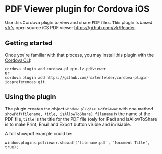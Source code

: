 # PDF Viewer plugin for Cordova iOS #

Use this Cordova plugin to view and share PDF files. This plugin is based [vfr's](http://www.vfr.org/) open source iOS PDF viewer https://github.com/vfr/Reader. 

## Getting started

Once you're familiar with that process, you may install this plugin with the [Cordova CLI](https://cordova.apache.org/docs/en/6.x/guide/cli/index.html):

```
cordova plugin add cordova-plugin-lz-pdfviewer 
Or
cordova plugin add https://github.com/hirtenfelder/cordova-plugin-iospreferences.git
```

## Using the plugin

The plugin creates the object `window.plugins.PdfViewer` with one method `showPdf(filename, title, isAllowToShare)`. 
`filename` is the name of the PDF file, `title` is the title for the PDF file (only for iPad) and isAllowToShare is to make Print, Email and Export button visible and invisiable.


A full showpdf example could be:

    window.plugins.pdfviewer.showpdf('filename.pdf', 'Document Title', true);
